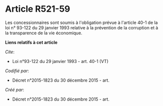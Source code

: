 # Article R521-59

Les concessionnaires sont soumis à l'obligation prévue à l'article 40-1 de la loi n° 93-122 du 29 janvier 1993 relative à la
prévention de la corruption et à la transparence de la vie économique.

**Liens relatifs à cet article**

_Cite_:

  - Loi n°93-122 du 29 janvier 1993 - art. 40-1 (VT)

_Codifié par_:

  - Décret n°2015-1823 du 30 décembre 2015 - art.

_Créé par_:

  - Décret n°2015-1823 du 30 décembre 2015 - art.
